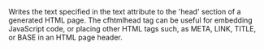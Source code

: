Writes the text specified in the text attribute to the 'head' section of a generated HTML page.
	 The cfhtmlhead tag can be useful for embedding JavaScript code, or placing other HTML tags such, as
	 META, LINK, TITLE, or BASE in an HTML page header.